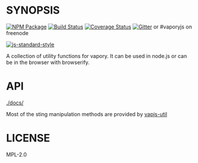 # SYNOPSIS
[![NPM Package](https://img.shields.io/npm/v/vaporyjs-util.svg?style=flat-square)](https://www.npmjs.org/package/vaporyjs-util)
[![Build Status](https://img.shields.io/travis/vaporyjs/vaporyjs-util.svg?branch=master&style=flat-square)](https://travis-ci.org/vaporyjs/vaporyjs-util)
[![Coverage Status](https://img.shields.io/coveralls/vaporyjs/vaporyjs-util.svg?style=flat-square)](https://coveralls.io/r/vaporyjs/vaporyjs-util)
[![Gitter](https://img.shields.io/gitter/room/vapory/vaporyjs-lib.svg?style=flat-square)](https://gitter.im/vapory/vaporyjs-lib) or #vaporyjs on freenode  

[![js-standard-style](https://cdn.rawgit.com/feross/standard/master/badge.svg)](https://github.com/feross/standard)  



A collection of utility functions for vapory. It can be used in node.js or can be in the browser with browserify.

# API
[./docs/](./docs/index.md)

Most of the sting manipulation methods are provided by [vapjs-util](https://github.com/vapjs/vapjs-util)

# LICENSE
MPL-2.0
